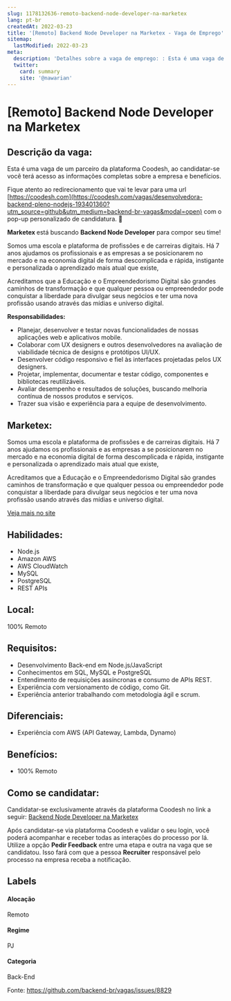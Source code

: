 ```yaml
---
slug: 1178132636-remoto-backend-node-developer-na-marketex
lang: pt-br
createdAt: 2022-03-23
title: '[Remoto] Backend Node Developer na Marketex - Vaga de Emprego'
sitemap:
  lastModified: 2022-03-23
meta:
  description: 'Detalhes sobre a vaga de emprego: : Esta é uma vaga de um parceiro da plataforma Coodesh, ao candidatar-se você terá acesso as informações completas sobre a empresa e benefícios.  Fique atento ao redirecionamento que vai te levar para uma url [https://coodesh.com](https://coodesh.com/vagas/desenvolvedora-backend-pleno-nodejs-193401360?utm_source=github&utm_medium=backend-br-vagas&modal=open) com o pop-up personalizado de candidatura. 👋 <p><strong>Marketex </strong>está buscando <strong>Backend Node Developer</strong> para compor seu time!</p> <p>Somos uma escola e plataforma de profissões e de carreiras digitais. Há 7 anos ajudamos os profissionais e as empresas a se posicionarem no mercado e na economia digital de forma descomplicada e rápida, instigante e personalizada o aprendizado mais atual que existe,</p> <p>Acreditamos que a Educação e o Empreendedorismo Digital são grandes caminhos de transformação e que qualquer pessoa ou empreendedor pode conquistar a liberdade para divulgar seus negócios e ter uma nova profissão usando através das mídias e universo digital.</p> <p><strong>Responsabilidades:</strong></p> <ul> <li>Planejar, desenvolver e testar novas funcionalidades de nossas aplicações web e aplicativos mobile.</li> <li>Colaborar com UX designers e outros desenvolvedores na avaliação de viabilidade técnica de designs e protótipos UI/UX.</li> <li>Desenvolver código responsivo e fiel às interfaces projetadas pelos UX designers.</li> <li>Projetar, implementar, documentar e testar código, componentes e bibliotecas reutilizáveis.</li> <li>Avaliar desempenho e resultados de soluções, buscando melhoria contínua de nossos produtos e serviços.</li> <li>Trazer sua visão e experiência para a equipe de desenvolvimento.</li> </ul> <p></p>'
  twitter:
    card: summary
    site: '@nawarian'
---
```


# [Remoto] Backend Node Developer na Marketex

## Descrição da vaga: 
Esta é uma vaga de um parceiro da plataforma Coodesh, ao candidatar-se você terá acesso as informações completas sobre a empresa e benefícios.


Fique atento ao redirecionamento que vai te levar para uma url [https://coodesh.com](https://coodesh.com/vagas/desenvolvedora-backend-pleno-nodejs-193401360?utm_source=github&utm_medium=backend-br-vagas&modal=open) com o pop-up personalizado de candidatura. 👋
<p><strong>Marketex </strong>está buscando <strong>Backend Node Developer</strong> para compor seu time!</p>
<p>Somos uma escola e plataforma de profissões e de carreiras digitais. Há 7 anos ajudamos os profissionais e as empresas a se posicionarem no mercado e na economia digital de forma descomplicada e rápida, instigante e personalizada o aprendizado mais atual que existe,</p>
<p>Acreditamos que a Educação e o Empreendedorismo Digital são grandes caminhos de transformação e que qualquer pessoa ou empreendedor pode conquistar a liberdade para divulgar seus negócios e ter uma nova profissão usando através das mídias e universo digital.</p>
<p><strong>Responsabilidades:</strong></p>
<ul>
<li>Planejar, desenvolver e testar novas funcionalidades de nossas aplicações web e aplicativos mobile.</li>
<li>Colaborar com UX designers e outros desenvolvedores na avaliação de viabilidade técnica de designs e protótipos UI/UX.</li>
<li>Desenvolver código responsivo e fiel às interfaces projetadas pelos UX designers.</li>
<li>Projetar, implementar, documentar e testar código, componentes e bibliotecas reutilizáveis.</li>
<li>Avaliar desempenho e resultados de soluções, buscando melhoria contínua de nossos produtos e serviços.</li>
<li>Trazer sua visão e experiência para a equipe de desenvolvimento.</li>
</ul>
<p></p>

## Marketex: 
 <p>Somos uma escola e plataforma de profissões e de carreiras digitais. Há 7 anos ajudamos os profissionais e as empresas a se posicionarem no mercado e na economia digital de forma descomplicada e rápida, instigante e personalizada o aprendizado mais atual que existe,</p>
<p>Acreditamos que a Educação e o Empreendedorismo Digital são grandes caminhos de transformação e que qualquer pessoa ou empreendedor pode conquistar a liberdade para divulgar seus negócios e ter uma nova profissão usando através das mídias e universo digital.</p><a href='https://coodesh.com/empresas/marketex'>Veja mais no site</a>

 ## Habilidades: 
 - Node.js 
- Amazon AWS 
- AWS CloudWatch 
- MySQL 
- PostgreSQL 
- REST APIs
## Local: 
 100% Remoto
## Requisitos: 
 - Desenvolvimento Back-end em Node.js/JavaScript 
- Conhecimentos em SQL, MySQL e PostgreSQL 
- Entendimento de requisições assíncronas e consumo de APIs REST. 
- Experiência com versionamento de código, como Git. 
- Experiência anterior trabalhando com metodologia ágil e scrum.
## Diferenciais: 
 - Experiência com AWS (API Gateway, Lambda, Dynamo)
## Benefícios: 
 - 100% Remoto
## Como se candidatar:
Candidatar-se exclusivamente através da plataforma Coodesh no link a seguir: [Backend Node Developer na Marketex](https://coodesh.com/vagas/desenvolvedora-backend-pleno-nodejs-193401360?utm_source=github&utm_medium=backend-br-vagas&modal=open)


Após candidatar-se via plataforma Coodesh e validar o seu login, você poderá acompanhar e receber todas as interações do processo por lá. Utilize a opção **Pedir Feedback** entre uma etapa e outra na vaga que se candidatou. Isso fará com que a pessoa **Recruiter** responsável pelo processo na empresa receba a notificação.
## Labels
#### Alocação
Remoto
#### Regime
PJ
#### Categoria
Back-End

Fonte: https://github.com/backend-br/vagas/issues/8829